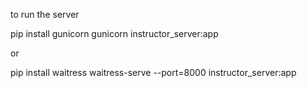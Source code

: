 to run the server

pip install gunicorn
gunicorn instructor_server:app

or

pip install waitress
waitress-serve --port=8000 instructor_server:app